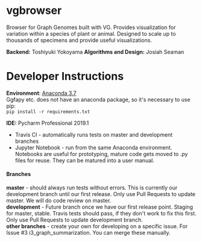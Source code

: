 # vgbrowser
Browser for Graph Genomes built with VG.  Provides visualization for variation within a species of plant or animal. Designed to scale up to thousands of specimens and provide useful visualizations.

**Backend:** Toshiyuki Yokoyama
**Algorithms and Design:** Josiah Seaman


# Developer Instructions
**Environment**: [Anaconda 3.7 ](https://www.anaconda.com/distribution/)  
Ggfapy etc. does not have an anaconda package, so it's necessary to use pip:  
`pip install -r requirements.txt`  


**IDE:**  Pycharm Professional 2019.1  
* Travis CI - automatically runs tests on master and development branches
* Jupyter Notebook - run from the same Anaconda environment.  Notebooks are useful for prototyping, mature code gets moved to .py files for reuse.  They can be matured into a user manual.

#### Branches
**master** - should always run tests without errors.  This is currently our development branch until our first release.  Only use Pull Requests to update master.  We will do code review on master.  
**development** - Future branch once we have our first release point.  Staging for master, stable. Travis tests should pass, if they don't work to fix this first.  Only use Pull Requests to update development branch.  
**other branches** - create your own for developing on a specific issue.  For Issue #3  i3_graph_summarization.  You can merge these manually.  
